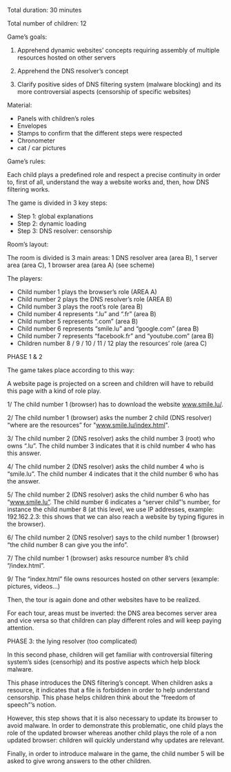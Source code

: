 Total duration: 30 minutes

Total number of children: 12

Game’s goals:

1. Apprehend dynamic websites’ concepts requiring assembly of multiple resources hosted on other servers

2. Apprehend the DNS resolver’s concept

3. Clarify positive sides of DNS filtering system (malware blocking) and its more controversial aspects (censorship of specific websites)

Material:

- Panels with children’s roles
- Envelopes
- Stamps to confirm that the different steps were respected
- Chronometer
- cat / car pictures 

Game’s rules:

Each child plays a predefined role and respect a precise continuity in order to, first of all, understand the way a website works and, then, how DNS filtering works.

The game is divided in 3 key steps:

-	Step 1: global explanations
-	Step 2: dynamic loading
-	Step 3: DNS resolver: censorship

Room’s layout:

The room is divided is 3 main areas: 1 DNS resolver area (area B), 1 server area (area C), 1 browser area (area A) (see scheme)

The players:

-	Child number 1 plays the browser’s role (AREA A) 
-	Child number 2 plays the DNS resolver’s role (AREA B)
-	Child number 3 plays the root’s role (area B)
-	Child number 4 represents “.lu” and “.fr” (area B)
-	Child number 5 represents “.com” (area B)
-	Child number 6 represents “smile.lu” and “google.com” (area B)
-	Child number 7 represents “facebook.fr” and “youtube.com” (area B)
-	Children number 8 / 9 / 10 / 11 / 12 play the resources’ role (area C)

PHASE 1 & 2

The game takes place according to this way: 

A website page is projected on a screen and children will have to rebuild this page with a kind of role play.

1/ The child number 1 (browser) has to download the website www.smile.lu/.

2/ The child number 1 (browser)  asks the number 2 child (DNS resolver) “where are the resources” for "www.smile.lu/index.html".

3/ The child number 2 (DNS resolver) asks the child number 3 (root) who owns “.lu”. The child number 3 indicates that it is child number 4 who has this answer.

4/ The child number 2 (DNS resolver) asks the child number 4 who is “smile.lu”. The child number 4 indicates that it the child number 6 who has the answer.

5/ The child number 2 (DNS resolver) asks the child number 6 who has “www.smile.lu”. The child number 6 indicates a “server child”’s number, for instance the child number 8 (at this level, we use IP addresses, example: 192.162.2.3: this shows that we can also reach a website by typing figures in the browser).

6/ The child number 2 (DNS resolver) says to the child number 1 (browser) “the child number 8 can give you the info”.

7/ The child number 1 (browser) asks resource number 8’s child “/index.html”.

9/ The “index.html” file owns resources hosted on other servers (example: pictures, videos...)

Then, the tour is again done and other websites have to be realized.

For each tour, areas must be inverted: the DNS area becomes server area and vice versa so that children can play different roles and will keep paying attention.

PHASE 3: the lying resolver (too complicated)

In this second phase, children will get familiar with controversial filtering system’s sides (censorhip) and its postive aspects which help block malware.

This phase introduces the DNS filtering’s concept. When children asks a resource, it indicates that a file is forbidden in order to help understand censorship. This phase helps children think about the “freedom of speech”’s notion. 

However, this step shows that it is also necessary to update its browser to avoid malware. In order to demonstrate this problematic, one child plays the role of the updated browser whereas another child plays the role of a non updated browser: children will quickly understand why updates are relevant. 

Finally, in order to introduce malware in the game, the child number 5 will be asked to give wrong answers to the other children.



